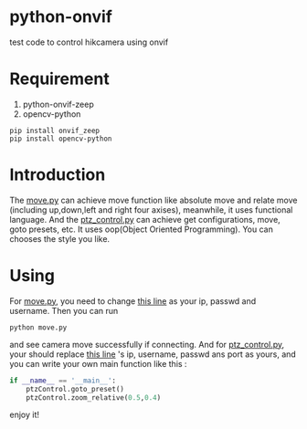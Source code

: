 # python-onvif
test code to control hikcamera using onvif 
# Requirement
1. python-onvif-zeep
2. opencv-python
```shell
pip install onvif_zeep
pip install opencv-python
```
# Introduction
The [move.py](https://github.com/RichardoMrMu/python-onvif/blob/main/move.py) can achieve move function like absolute move and relate move (including up,down,left and right four axises), meanwhile, it uses functional language. And the  [ptz_control.py](https://github.com/RichardoMrMu/python-onvif/blob/main/move.py) can achieve get configurations, move, goto presets, etc. It uses oop(Object Oriented Programming). You can chooses the style you like.
# Using
For [move.py](https://github.com/RichardoMrMu/python-onvif/blob/main/move.py), you need to change [this line](https://github.com/RichardoMrMu/python-onvif/blob/a4277a9957ec30a96ce359404948710d6cb9421d/move.py#L77) as your ip, passwd and username. Then you can run 
```shell
python move.py
```
and see camera move successfully if connecting. And for [ptz_control.py](https://github.com/RichardoMrMu/python-onvif/blob/main/move.py), your should replace [this line](https://github.com/RichardoMrMu/python-onvif/blob/a4277a9957ec30a96ce359404948710d6cb9421d/ptz_control.py#L11) 's ip, username, passwd ans port as yours, and you can write your own main function like this :
```python
if __name__ == '__main__':
    ptzControl.goto_preset()
    ptzControl.zoom_relative(0.5,0.4)
```
enjoy it!
